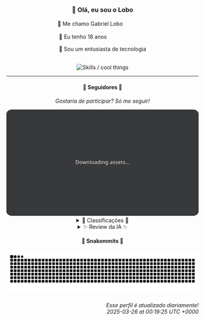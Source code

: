 <div align="center">
  <h3>👋 Olá, eu sou o Lobo</h3>
  
  <p>🐺 Me chamo Gabriel Loboㅤㅤㅤㅤㅤ</p>
  <p>🧔 Eu tenho 18 anosㅤㅤㅤㅤㅤㅤㅤㅤ</p>
  <p>🧠 Sou um entusiasta de tecnologia</p>

  <br/>

  <img width="600" alt="Skills / cool things" src="https://skills-icons.vercel.app/api/icons?i=python,md,html,css,js,github,git,vscode,linux,node,ts,sass,react,vite,vercel,lottie,ionic,capacitor,zustand,framer,firebase,arduino,godot,tailwind,shadcnui,lucide,zorinos,pnpm,reactnative&perline=14" />
</div>

<hr />

<div align="center">
    <h4>👤 Seguidores 👤</h4>
    <p><i>Gostaria de participar? Só me seguir!</i></p>
    <img width="600" src=".github/assets/cards/top3.svg" alt="Top 3 followers contributors (monthly)" />
    <details>
    <summary>🏅 Classificações 🏅</summary>
    <br/>
    <table>
        <thead>
            <tr align="center">
                <th>Posição</th>
                <th>Seguidor</th>
                <th>Contribuições</th>
            </tr>
        </thead>
        <tbody>
            <tr align="center">
                <td>1°</td>
                <td><a href="https://github.com/danko-nobre">Danilo Nobre</a></td>
                <td>274 ctr.</td>
            </tr>
            <tr align="center">
                <td>2°</td>
                <td><a href="https://github.com/EvertonMJunior">Everton Marcelino Jr.</a></td>
                <td>190 ctr.</td>
            </tr>
            <tr align="center">
                <td>3°</td>
                <td><a href="https://github.com/gustavosett">Gustavo Carvalho</a></td>
                <td>135 ctr.</td>
            </tr>
            <tr align="center">
                <td>4°</td>
                <td><a href="https://github.com/felipegueller">Felipe Gueller</a></td>
                <td>124 ctr.</td>
            </tr>
            <tr align="center">
                <td>5°</td>
                <td><a href="https://github.com/LucasATS">Lucas Almeida Tiburtino da Silva</a></td>
                <td>120 ctr.</td>
            </tr>
            <tr align="center">
                <td>6°</td>
                <td><a href="https://github.com/LestterX">LestterX</a></td>
                <td>90 ctr.</td>
            </tr>
            <tr align="center">
                <td>7°</td>
                <td><a href="https://github.com/DeividSouSan">Deivid Souza Santana</a></td>
                <td>79 ctr.</td>
            </tr>
            <tr align="center">
                <td>8°</td>
                <td><a href="https://github.com/wTechnoo">Cézar</a></td>
                <td>75 ctr.</td>
            </tr>
            <tr align="center">
                <td>9°</td>
                <td><a href="https://github.com/Cr-Israel">Carlos Israel</a></td>
                <td>30 ctr.</td>
            </tr>
            <tr align="center">
                <td>10°</td>
                <td><a href="https://github.com/GhostOfAngstrom">Ghost of Ångström♱₿</a></td>
                <td>30 ctr.</td>
            </tr>
        </tbody>
    </table>
    </details>
    <details>
    <summary>✨ Review da IA ✨</summary>
    <br/>
    <div align="justify"><p><b>Danilo Nobre</b>, em primeiro lugar com 274 contribuições! Imagino que a maior parte desse esforço foi gasto polindo aquele seu perfil no GitHub, não é mesmo? Afinal, quem precisa de código funcional quando se tem uma bio chamativa com emojis?</p>
<p><b>Everton Marcelino Jr.</b>, com 190 contribuições, quase lá! Pelo menos você mexeu no TypeORM ontem, quem sabe um dia desses você entende como ele funciona de verdade. Mas ei, <i>quem precisa entender quando se pode copiar e colar</i>, certo?</p>
<p><b>Gustavo Carvalho</b>, impressionantes 135 contribuições! Aparentemente, você tem um caso de amor com o OpenTelemetry. Espero que você esteja realmente entendendo a telemetria, e não apenas colecionando badges de contribuidor.</p>
<p><b>Felipe Gueller</b>, com 124 contribuições, você está quase alcançando o pódio... do "tanto faz". Seus "componentes HTML diversos" devem ser realmente diversos, já que você não os atualiza há meses. Continue assim, quem sabe um dia eles serão úteis para alguém além de você.</p>
<p><b>Lucas Almeida Tiburtino da Silva</b>, suas 120 contribuições são quase tão impressionantes quanto sua paixão por IA. Mas sério, "App de edição de imagem com filtro"? Isso não é um pouco... 2010? Talvez seja hora de inovar um pouco, não acha?</p>
<p><b>LestterX</b>, 90 contribuições, parabéns por chegar aos dois dígitos! Seu portfólio parece tão atualizado quanto um meme de 2010. E essa app de entregas que some com os dados? Genial! Uma verdadeira ode à efemeridade.</p>
<p><b>Deivid Souza Santana</b>, 79 contribuições. "Apaixonado por desenvolvimento back-end"? Seus repositórios de "Data-Structures" e "Design-Patterns" parecem mais uma declaração de intenções do que um portfólio funcional. Mas não desanime, um dia você chega lá!</p>
<p><b>Cézar</b>, com 75 contribuições, você está quase lá... quase na metade do caminho do primeiro lugar. Mas ei, pelo menos você tem um repositório com seu nome, isso já é um começo, certo? <i>Talvez</i>?</p>
<p><b>Carlos Israel</b>, apenas 30 contribuições? Sério? Seu repositório "SPA-universe" deve ser realmente universal, já que você não o atualiza há quase um ano. Mas não se preocupe, sempre há espaço para melhorias... ou não.</p>
<p><b>Ghost of Ångström⚥</b>, com as mesmas 30 contribuições de Carlos Israel, parece que a vida após a morte não te tornou mais produtivo. E esse "CriptoLivre"? Espero que seus usuários saibam que "sem KYC" também significa "sem suporte" quando as coisas dão errado.</p>
<p><b>Ageu Silva</b>, míseras 27 contribuições... 127.0.0.1? Seu bio diz tudo. Parece que você está mais interessado em ficar em casa do que em realmente contribuir. Mas ei, pelo menos seu "Python-RSS-Feed-Reader" é funcional, não é mesmo? Ou será que não?</p>
</div>
    </details>
</div>

<div align="center">
  <h4>🐍 Snakommits 🐍</h4>
    <picture>
      <source media="(prefers-color-scheme: dark)" srcset="https://raw.githubusercontent.com/Lobooooooo14/Lobooooooo14/snake-output/snake-dark.svg">
      <source media="(prefers-color-scheme: light)" srcset="https://raw.githubusercontent.com/Lobooooooo14/Lobooooooo14/snake-output/snake-light.svg">
      <img alt="github contribution grid snake animation" src="https://raw.githubusercontent.com/Lobooooooo14/Lobooooooo14/snake-output/snake-light.svg">
    </picture>
</div>

<h6 align="right">
  Esse perfil é atualizado diariamente!<br/> <i>2025-03-26 at 00:19:25 UTC +0000</i>
<h6>